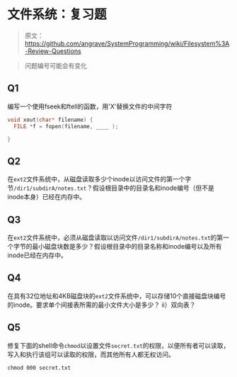 # 文件系统：复习题

> 原文：<https://github.com/angrave/SystemProgramming/wiki/Filesystem%3A-Review-Questions>

> 问题编号可能会有变化

## Q1

编写一个使用fseek和ftell的函数，用'X'替换文件的中间字符

```c
void xout(char* filename) {
  FILE *f = fopen(filename, ____ );

}
```

## Q2

在`ext2`文件系统中，从磁盘读取多少个inode以访问文件的第一个字节`/dir1/subdirA/notes.txt`？假设根目录中的目录名和inode编号（但不是inode本身）已经在内存中。

## Q3

在`ext2`文件系统中，必须从磁盘读取以访问文件`/dir1/subdirA/notes.txt`的第一个字节的最小磁盘块数是多少？假设根目录中的目录名称和inode编号以及所有inode已经在内存中。

## Q4

在具有32位地址和4KB磁盘块的`ext2`文件系统中，可以存储10个直接磁盘块编号的inode。要求单个间接表所需的最小文件大小是多少？ ii）双向表？

## Q5

修复下面的shell命令`chmod`以设置文件`secret.txt`的权限，以便所有者可以读取，写入和执行该组可以读取的权限，而其他所有人都无权访问。

```
chmod 000 secret.txt 
```